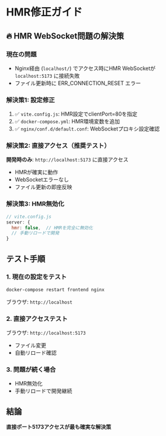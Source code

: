 # HMR修正ガイド

## 🔥 HMR WebSocket問題の解決策

### 現在の問題
- Nginx経由 (`localhost/`) でアクセス時にHMR WebSocketが `localhost:5173` に接続失敗
- ファイル更新時に ERR_CONNECTION_RESET エラー

### 解決策1: 設定修正
1. ✅ `vite.config.js`: HMR設定でclientPort=80を指定
2. ✅ `docker-compose.yml`: HMR環境変数を追加
3. ✅ `nginx/conf.d/default.conf`: WebSocketプロキシ設定確認

### 解決策2: 直接アクセス（推奨テスト）
**開発時のみ**: `http://localhost:5173` に直接アクセス
- HMRが確実に動作
- WebSocketエラーなし
- ファイル更新の即座反映

### 解決策3: HMR無効化
```javascript
// vite.config.js
server: {
  hmr: false,  // HMRを完全に無効化
  // 手動リロードで開発
}
```

## テスト手順

### 1. 現在の設定をテスト
```bash
docker-compose restart frontend nginx
```
ブラウザ: `http://localhost`

### 2. 直接アクセステスト  
ブラウザ: `http://localhost:5173`
- ファイル変更
- 自動リロード確認

### 3. 問題が続く場合
- HMR無効化
- 手動リロードで開発継続

## 結論
**直接ポート5173アクセスが最も確実な解決策**
